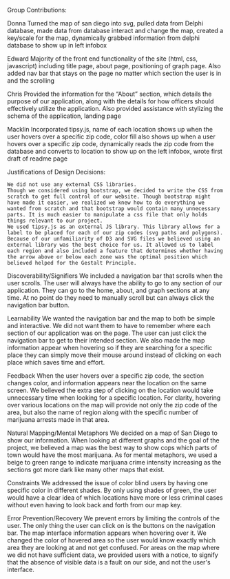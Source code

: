 Group Contributions:

Donna 
	Turned the map of san diego into svg, pulled data from Delphi database, made data from database interact and change the map, created a key/scale for the map, dynamically grabbed information from delphi database to show up in left infobox

Edward 
	Majority of the front end functionality of the site (html, css, javascript) including title page, about page, positioning of graph page. Also added nav bar that stays on the page no matter which section the user is in and the scrolling

Chris 
	Provided the information for the “About” section, which details the purpose of our application, along with the details for how officers should effectively utilize the application. Also provided assistance with stylizing the schema of the application, landing page

Macklin 
	Incorporated tipsy.js, name of each location shows up when the user hovers over a specific zip code, color fill also shows up when a user hovers over a specific zip code, dynamically reads the zip code from the database and converts to location to show up on the left infobox, wrote first draft of readme page






Justifications of Design Decisions:

	We did not use any external CSS libraries.
	Though we considered using bootstrap, we decided to write the CSS from scratch to get full control of our website. Though bootstrap might have made it easier, we realized we knew how to do everything we wanted from scratch and that bootstrap would contain many unnecessary parts. It is much easier to manipulate a css file that only holds things relevant to our project. 
	We used tipsy.js as an external JS library. This library allows for a label to be placed for each of our zip codes (svg paths and polygons). Because of our unfamiliarity of D3 and SVG files we believed using an external library was the best choice for us. It allowed us to label each region and also included a feature that determines whether having the arrow above or below each zone was the optimal position which believed helped for the Gestalt Principle.





Discoverability/Signifiers
	We included a navigation bar that scrolls when the user scrolls. The user will always have the ability to go to any section of our application. They can go to the home, about, and graph sections at any time. At no point do they need to manually scroll but can always click the navigation bar button.

Learnability 
	We wanted the navigation bar and the map to both be simple and interactive. We did not want them to have to remember where each section of our application was on the page. The user can just click the navigation bar to get to their intended section. We also made the map information appear when hovering so if they are searching for a specific place they can simply move their mouse around instead of clicking on each place which saves time and effort.

Feedback 
	When the user hovers over a specific zip code, the section changes color, and information appears near the location on the same screen. We believed the extra step of clicking on the location would take unnecessary time when looking for a specific location.  For clarity, hovering over various locations on the map will provide not only the zip code of the area, but also the name of region along with the specific number of marijuana arrests made in that area. 

Natural Mapping/Mental Metaphors
	We decided on a map of San Diego to show our information. When looking at different graphs and the goal of the project, we believed a map was the best way to show cops which parts of town would have the most marijuana. As for mental metaphors, we used a beige to green range to indicate marijuana crime intensity increasing as the sections got more dark like many other maps that exist.

Constraints
	We addressed the issue of color blind users by having one specific color in different shades. By only using shades of green, the user would have a clear idea of which locations have more or less criminal cases without even having to look back and forth from our map key. 

Error Prevention/Recovery
	We prevent errors by limiting the controls of the user. The only thing the user can click on is the buttons on the navigation bar. The map interface information appears when hovering over it. We changed the color of hovered area so the user would know exactly which area they are looking at and not get confused. For areas on the map where we did not have sufficient data, we provided users with a notice, to signify that the absence of visible data is a fault on our side, and not the user's interface.

